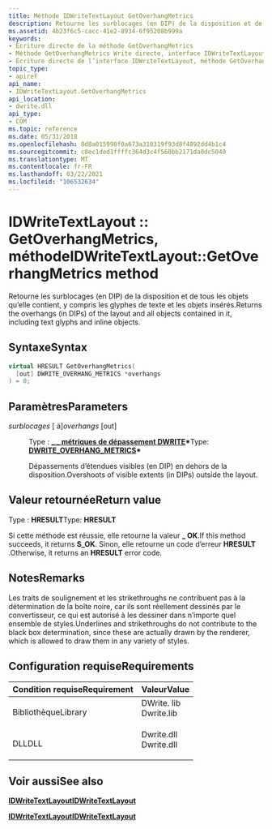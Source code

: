 ```yaml
---
title: Méthode IDWriteTextLayout GetOverhangMetrics
description: Retourne les surblocages (en DIP) de la disposition et de tous les objets qu’elle contient, y compris les glyphes de texte et les objets insérés.
ms.assetid: 4b23f6c5-cacc-41e2-8934-6f95208b999a
keywords:
- Écriture directe de la méthode GetOverhangMetrics
- Méthode GetOverhangMetrics Write directe, interface IDWriteTextLayout
- Écriture directe de l’interface IDWriteTextLayout, méthode GetOverhangMetrics
topic_type:
- apiref
api_name:
- IDWriteTextLayout.GetOverhangMetrics
api_location:
- dwrite.dll
api_type:
- COM
ms.topic: reference
ms.date: 05/31/2018
ms.openlocfilehash: 8d8a015998f0a673a310319f93d8f4892dd4b1c4
ms.sourcegitcommit: c8ec1ded1ffffc364d3c4f560bb2171da0dc5040
ms.translationtype: MT
ms.contentlocale: fr-FR
ms.lasthandoff: 03/22/2021
ms.locfileid: "106532634"
---
```

# <a name="idwritetextlayoutgetoverhangmetrics-method"></a><span data-ttu-id="513d1-106">IDWriteTextLayout :: GetOverhangMetrics, méthode</span><span class="sxs-lookup"><span data-stu-id="513d1-106">IDWriteTextLayout::GetOverhangMetrics method</span></span>

<span data-ttu-id="513d1-107">Retourne les surblocages (en DIP) de la disposition et de tous les objets qu’elle contient, y compris les glyphes de texte et les objets insérés.</span><span class="sxs-lookup"><span data-stu-id="513d1-107">Returns the overhangs (in DIPs) of the layout and all objects contained in it, including text glyphs and inline objects.</span></span>

## <a name="syntax"></a><span data-ttu-id="513d1-108">Syntaxe</span><span class="sxs-lookup"><span data-stu-id="513d1-108">Syntax</span></span>


```C++
virtual HRESULT GetOverhangMetrics(
  [out] DWRITE_OVERHANG_METRICS *overhangs
) = 0;
```



## <a name="parameters"></a><span data-ttu-id="513d1-109">Paramètres</span><span class="sxs-lookup"><span data-stu-id="513d1-109">Parameters</span></span>

<dl> <dt>

<span data-ttu-id="513d1-110">*surblocages* \[ à\]</span><span class="sxs-lookup"><span data-stu-id="513d1-110">*overhangs* \[out\]</span></span>
</dt> <dd>

<span data-ttu-id="513d1-111">Type : **[ **\_ \_ métriques de dépassement DWRITE**](/windows/win32/api/dwrite/ns-dwrite-dwrite_overhang_metrics)\***</span><span class="sxs-lookup"><span data-stu-id="513d1-111">Type: **[**DWRITE\_OVERHANG\_METRICS**](/windows/win32/api/dwrite/ns-dwrite-dwrite_overhang_metrics)\***</span></span>

<span data-ttu-id="513d1-112">Dépassements d’étendues visibles (en DIP) en dehors de la disposition.</span><span class="sxs-lookup"><span data-stu-id="513d1-112">Overshoots of visible extents (in DIPs) outside the layout.</span></span>

</dd> </dl>

## <a name="return-value"></a><span data-ttu-id="513d1-113">Valeur retournée</span><span class="sxs-lookup"><span data-stu-id="513d1-113">Return value</span></span>

<span data-ttu-id="513d1-114">Type : **HRESULT**</span><span class="sxs-lookup"><span data-stu-id="513d1-114">Type: **HRESULT**</span></span>

<span data-ttu-id="513d1-115">Si cette méthode est réussie, elle retourne la valeur **\_ OK**.</span><span class="sxs-lookup"><span data-stu-id="513d1-115">If this method succeeds, it returns **S\_OK**.</span></span> <span data-ttu-id="513d1-116">Sinon, elle retourne un code d’erreur **HRESULT** .</span><span class="sxs-lookup"><span data-stu-id="513d1-116">Otherwise, it returns an **HRESULT** error code.</span></span>

## <a name="remarks"></a><span data-ttu-id="513d1-117">Notes</span><span class="sxs-lookup"><span data-stu-id="513d1-117">Remarks</span></span>

<span data-ttu-id="513d1-118">Les traits de soulignement et les strikethroughs ne contribuent pas à la détermination de la boîte noire, car ils sont réellement dessinés par le convertisseur, ce qui est autorisé à les dessiner dans n’importe quel ensemble de styles.</span><span class="sxs-lookup"><span data-stu-id="513d1-118">Underlines and strikethroughs do not contribute to the black box determination, since these are actually drawn by the renderer, which is allowed to draw them in any variety of styles.</span></span>

## <a name="requirements"></a><span data-ttu-id="513d1-119">Configuration requise</span><span class="sxs-lookup"><span data-stu-id="513d1-119">Requirements</span></span>



| <span data-ttu-id="513d1-120">Condition requise</span><span class="sxs-lookup"><span data-stu-id="513d1-120">Requirement</span></span> | <span data-ttu-id="513d1-121">Valeur</span><span class="sxs-lookup"><span data-stu-id="513d1-121">Value</span></span> |
|--------------------|---------------------------------------------------------------------------------------|
| <span data-ttu-id="513d1-122">Bibliothèque</span><span class="sxs-lookup"><span data-stu-id="513d1-122">Library</span></span><br/> | <dl> <span data-ttu-id="513d1-123"><dt>DWrite. lib</dt></span><span class="sxs-lookup"><span data-stu-id="513d1-123"><dt>Dwrite.lib</dt></span></span> </dl> |
| <span data-ttu-id="513d1-124">DLL</span><span class="sxs-lookup"><span data-stu-id="513d1-124">DLL</span></span><br/>     | <dl> <span data-ttu-id="513d1-125"><dt>Dwrite.dll</dt></span><span class="sxs-lookup"><span data-stu-id="513d1-125"><dt>Dwrite.dll</dt></span></span> </dl> |



## <a name="see-also"></a><span data-ttu-id="513d1-126">Voir aussi</span><span class="sxs-lookup"><span data-stu-id="513d1-126">See also</span></span>

<dl> <dt>

[<span data-ttu-id="513d1-127">**IDWriteTextLayout**</span><span class="sxs-lookup"><span data-stu-id="513d1-127">**IDWriteTextLayout**</span></span>](/windows/win32/api/dwrite/nn-dwrite-idwritetextlayout)
</dt> <dt>

[<span data-ttu-id="513d1-128">**IDWriteTextLayout**</span><span class="sxs-lookup"><span data-stu-id="513d1-128">**IDWriteTextLayout**</span></span>](/windows/win32/api/dwrite/nn-dwrite-idwritetextlayout)
</dt> </dl>

 

